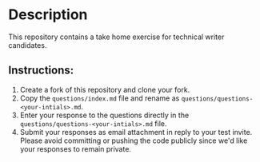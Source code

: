 # Description
This repository contains a take home exercise for technical writer candidates.

## Instructions:
1. Create a fork of this repository and clone your fork.
1. Copy the `questions/index.md` file and rename as `questions/questions-<your-intials>.md`. 
1. Enter your response to the questions directly in the `questions/questions-<your-intials>.md` file.
1. Submit your responses as email attachment in reply to your test invite. Please avoid committing or pushing 
   the code publicly since we'd like your responses to remain private. 
